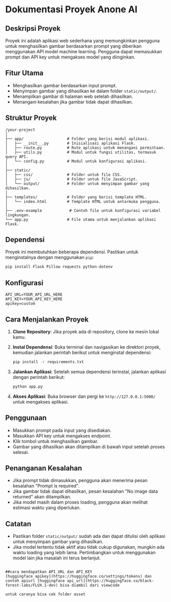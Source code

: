 # Dokumentasi Proyek Anone AI

## Deskripsi Proyek
Proyek ini adalah aplikasi web sederhana yang memungkinkan pengguna untuk menghasilkan gambar berdasarkan prompt yang diberikan menggunakan API model machine learning. Pengguna dapat memasukkan prompt dan API key untuk mengakses model yang diinginkan.

## Fitur Utama
- Menghasilkan gambar berdasarkan input prompt.
- Menyimpan gambar yang dihasilkan ke dalam folder `static/output/`.
- Menampilkan gambar di halaman web setelah dihasilkan.
- Menangani kesalahan jika gambar tidak dapat dihasilkan.

## Struktur Proyek
```
/your-project
│
├── app/                   # Folder yang berisi modul aplikasi.
│   ├── __init__.py        # Inisialisasi aplikasi Flask.
│   ├── route.py           # Rute aplikasi untuk menangani permintaan.
│   ├── utils.py           # Modul untuk fungsi utilitas, termasuk query API.
│   └── config.py          # Modul untuk konfigurasi aplikasi.
│
├── static/ 
│   ├── css/               # Folder untuk file CSS.
│   ├── js/                # Folder untuk file JavaScript.
│   └── output/            # Folder untuk menyimpan gambar yang dihasilkan.
│
├── templates/             # Folder yang berisi template HTML.
│   └── index.html         # Template HTML untuk antarmuka pengguna.
│
├── .env-example            # Contoh file untuk konfigurasi variabel lingkungan.
└── app.py                 # File utama untuk menjalankan aplikasi Flask.
```

## Dependensi
Proyek ini membutuhkan beberapa dependensi. Pastikan untuk menginstalnya dengan menggunakan `pip`:

```bash
pip install Flask Pillow requests python-dotenv
```

## Konfigurasi

```plaintext
API_URL=YOUR_API_URL_HERE
API_KEY=YOUR_API_KEY_HERE
apikey=custom
```

## Cara Menjalankan Proyek
1. **Clone Repository**: Jika proyek ada di repository, clone ke mesin lokal kamu.
   
2. **Instal Dependensi**: Buka terminal dan navigasikan ke direktori proyek, kemudian jalankan perintah berikut untuk menginstal dependensi:
   ```bash
   pip install -r requirements.txt
   ```

3. **Jalankan Aplikasi**: Setelah semua dependensi terinstal, jalankan aplikasi dengan perintah berikut:
   ```bash
   python app.py
   ```
   
4. **Akses Aplikasi**: Buka browser dan pergi ke `http://127.0.0.1:5000/` untuk mengakses aplikasi.

## Penggunaan
- Masukkan prompt pada input yang disediakan.
- Masukkan API key untuk mengakses endpoint.
- Klik tombol untuk menghasilkan gambar.
- Gambar yang dihasilkan akan ditampilkan di bawah input setelah proses selesai.

## Penanganan Kesalahan
- Jika prompt tidak dimasukkan, pengguna akan menerima pesan kesalahan "Prompt is required".
- Jika gambar tidak dapat dihasilkan, pesan kesalahan "No image data returned" akan ditampilkan.
- Jika model masih dalam proses loading, pengguna akan melihat estimasi waktu yang diperlukan.

## Catatan
- Pastikan folder `static/output/` sudah ada dan dapat ditulisi oleh aplikasi untuk menyimpan gambar yang dihasilkan.
- Jika model tertentu tidak aktif atau tidak cukup digunakan, mungkin ada waktu loading yang lebih lama. Pertimbangkan untuk menggunakan model lain jika masalah ini terus berlanjut.
```

##cara mendapatkan API_URL dan API_KEY
[huggingface apikey](https://huggingface.co/settings/tokens) dan contoh apiurl [huggingface api_url](https://huggingface.co/black-forest-labs/FLUX.1-dev) bisa diambil dari viewcode

untuk caranya bisa cek folder asset
